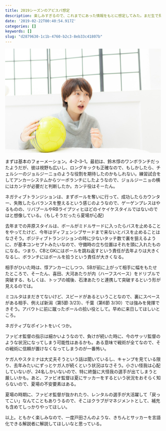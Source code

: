 ```yaml
---
title: 2019シーズンのアビスパ想定
description: 楽しみすぎるので、これまでにあった情報をもとに想定してみた。まだ生で見ていないので、当たったらいいな。
date: '2019-02-22T00:40:54.917Z'
categories: []
keywords: []
slug: "d2879630-1c1b-4760-b2c3-8eb33c41807b"
---
```

![](1__uz2Gwf5t5__GCUdYZI3Ch1w.jpeg)

まずは基本のフォーメーション。4–2–3–1。最初は、鈴木惇のワンボランチだったようだが、彼は視野も広いし、ロングキックも正確なので、もしかしたら、チェルシーのジョルジーニョのような役割を期待したのかもしれない。練習試合をしてアンカーシステムからツーボランチにしたようなので、ジョルジーニョの横にはカンテが必要だと判断したか。カンテ役はそーたん。

ネガティブトランジションは、まずボールを奪いに行って、成功したらカウンター、失敗したらバランスを整えるという感じのようなので、ゲーゲンプレスはやるものの、リバプールやRBライプツィヒほどのイケイケスタイルではないのではと想像している。（もしそうだったら夏場が心配）

去年までの井原スタイルは、ボールがミドルサードに入ったらバスを止めることをやってたけど、今年はディフェンシブサードまで来ないとバスを止めることはなさそう。ポジティブトランジションの時に少ないタッチ数で裏を狙えるように、が基本コンセプトみたいなので、守備時の立ち位置はそれを頭に入れたものになる。つまり、CBとGKにはボールを跳ね返すという責任が去年よりは大きくなるし、ボランチにはボールを拾うという責任が大きくなる。

相手がひいた時は、惇アンカーにしつつ、SBが前に上がって相手に幅をもたせたところで、そーたん、喜田、大河あたりが内（ハーフスペース）をドリブルで突破する、もしくは、トップの城後、石津あたりと連携して突破するという形が見えるのでは。

ミコルタはまだきてないけど、スピードがあるということなので、裏にスペースがある相手、例えば新潟（第5節 3/23）、千葉（第6節 3/30）では強みを発揮できそう。アバウトに前に蹴ったボールの拾い役として。早めに来日してほしいところ。

ネガティブなポイントをいくつか。

ファビオ監督の指示は細かいようなので、負けが続いた時に、今のサッリ監督のような状況になってしまう可能性はあるかも。ある意味で戦術が全てなので、その戦術に信頼が置けなくなってしまうのが一番怖い。

ケガ人やスタミナは大丈夫そうという話は聞いているし、キャンプを見ている限り、去年みたいにずっとケガ人が続くという状況はなさそう。小さい怪我は心配していないが、24名しかいないので、特に終盤に大怪我の選手が出てしまうと厳しいかも。あと、ファビオ監督は夏にサッカーをするという状況をおそらく知らないので、夏場の不安要素はある。

夏場の時期に、ファビオ監督が抜かれたり、レンタルの選手が大活躍して「戻ってこい」なんてこともありうるので、そこはクラブがマネジメントとして、補充も含めてしっかりやってほしい。

以上。ともかく楽しみなので、一度戸田さんのような、きちんとサッカーを言語化できる解説者に解説してほしいなと思っている。